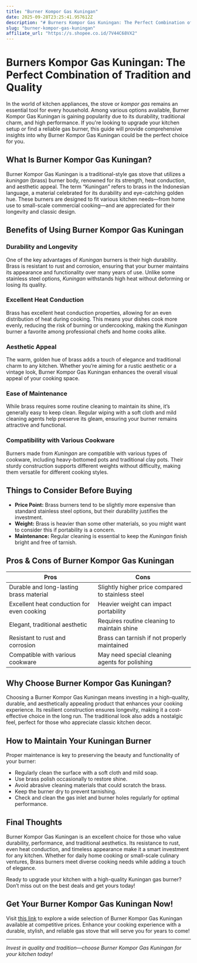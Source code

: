 ```yaml
---
title: "Burner Kompor Gas Kuningan"
date: 2025-09-28T23:25:41.957612Z
description: "# Burners Kompor Gas Kuningan: The Perfect Combination of Tradition and Quality..."
slug: "burner-kompor-gas-kuningan"
affiliate_url: "https://s.shopee.co.id/7V44C68VX2"
---
```

# Burners Kompor Gas Kuningan: The Perfect Combination of Tradition and Quality

In the world of kitchen appliances, the stove or *kompor gas* remains an essential tool for every household. Among various options available, Burner Kompor Gas Kuningan is gaining popularity due to its durability, traditional charm, and high performance. If you're looking to upgrade your kitchen setup or find a reliable gas burner, this guide will provide comprehensive insights into why Burner Kompor Gas Kuningan could be the perfect choice for you.

## What Is Burner Kompor Gas Kuningan?

Burner Kompor Gas Kuningan is a traditional-style gas stove that utilizes a *kuningan* (brass) burner body, renowned for its strength, heat conduction, and aesthetic appeal. The term “Kuningan” refers to brass in the Indonesian language, a material celebrated for its durability and eye-catching golden hue. These burners are designed to fit various kitchen needs—from home use to small-scale commercial cooking—and are appreciated for their longevity and classic design.

## Benefits of Using Burner Kompor Gas Kuningan

### Durability and Longevity

One of the key advantages of *Kuningan* burners is their high durability. Brass is resistant to rust and corrosion, ensuring that your burner maintains its appearance and functionality over many years of use. Unlike some stainless steel options, *Kuningan* withstands high heat without deforming or losing its quality.

### Excellent Heat Conduction

Brass has excellent heat conduction properties, allowing for an even distribution of heat during cooking. This means your dishes cook more evenly, reducing the risk of burning or undercooking, making the *Kuningan* burner a favorite among professional chefs and home cooks alike.

### Aesthetic Appeal

The warm, golden hue of brass adds a touch of elegance and traditional charm to any kitchen. Whether you’re aiming for a rustic aesthetic or a vintage look, Burner Kompor Gas Kuningan enhances the overall visual appeal of your cooking space.

### Ease of Maintenance

While brass requires some routine cleaning to maintain its shine, it’s generally easy to keep clean. Regular wiping with a soft cloth and mild cleaning agents help preserve its gleam, ensuring your burner remains attractive and functional.

### Compatibility with Various Cookware

Burners made from *Kuningan* are compatible with various types of cookware, including heavy-bottomed pots and traditional clay pots. Their sturdy construction supports different weights without difficulty, making them versatile for different cooking styles.

## Things to Consider Before Buying

- **Price Point:** Brass burners tend to be slightly more expensive than standard stainless steel options, but their durability justifies the investment.
- **Weight:** Brass is heavier than some other materials, so you might want to consider this if portability is a concern.
- **Maintenance:** Regular cleaning is essential to keep the *Kuningan* finish bright and free of tarnish.

## Pros & Cons of Burner Kompor Gas Kuningan

| Pros                                           | Cons                                          |
|------------------------------------------------|----------------------------------------------|
| Durable and long-lasting brass material      | Slightly higher price compared to stainless steel |
| Excellent heat conduction for even cooking  | Heavier weight can impact portability     |
| Elegant, traditional aesthetic              | Requires routine cleaning to maintain shine |
| Resistant to rust and corrosion             | Brass can tarnish if not properly maintained |
| Compatible with various cookware             | May need special cleaning agents for polishing |

## Why Choose Burner Kompor Gas Kuningan?

Choosing a Burner Kompor Gas Kuningan means investing in a high-quality, durable, and aesthetically appealing product that enhances your cooking experience. Its resilient construction ensures longevity, making it a cost-effective choice in the long run. The traditional look also adds a nostalgic feel, perfect for those who appreciate classic kitchen decor.

## How to Maintain Your Kuningan Burner

Proper maintenance is key to preserving the beauty and functionality of your burner:

- Regularly clean the surface with a soft cloth and mild soap.
- Use brass polish occasionally to restore shine.
- Avoid abrasive cleaning materials that could scratch the brass.
- Keep the burner dry to prevent tarnishing.
- Check and clean the gas inlet and burner holes regularly for optimal performance.

## Final Thoughts

Burner Kompor Gas Kuningan is an excellent choice for those who value durability, performance, and traditional aesthetics. Its resistance to rust, even heat conduction, and timeless appearance make it a smart investment for any kitchen. Whether for daily home cooking or small-scale culinary ventures, Brass burners meet diverse cooking needs while adding a touch of elegance.

Ready to upgrade your kitchen with a high-quality Kuningan gas burner? Don’t miss out on the best deals and get yours today!

## Get Your Burner Kompor Gas Kuningan Now!

Visit [this link](https://s.shopee.co.id/7V44C68VX2) to explore a wide selection of Burner Kompor Gas Kuningan available at competitive prices. Enhance your cooking experience with a durable, stylish, and reliable gas stove that will serve you for years to come!

---

*Invest in quality and tradition—choose Burner Kompor Gas Kuningan for your kitchen today!*